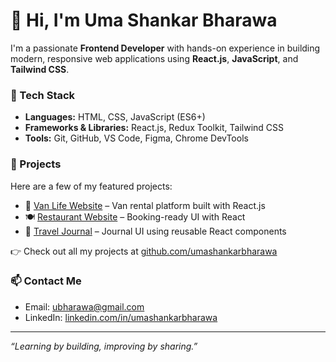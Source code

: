 # 👋 Hi, I'm Uma Shankar Bharawa

I'm a passionate **Frontend Developer** with hands-on experience in building modern, responsive web applications using **React.js**, **JavaScript**, and **Tailwind CSS**.

### 🔧 Tech Stack
- **Languages:** HTML, CSS, JavaScript (ES6+)
- **Frameworks & Libraries:** React.js, Redux Toolkit, Tailwind CSS
- **Tools:** Git, GitHub, VS Code, Figma, Chrome DevTools

### 🚀 Projects
Here are a few of my featured projects:
- 🚌 [Van Life Website](https://github.com/umashankarbharawa/VanLife_Website_Project) – Van rental platform built with React.js
- 🍽️ [Restaurant Website](https://github.com/umashankarbharawa/Restaurant-Website-Project) – Booking-ready UI with React
- 🧳 [Travel Journal](https://github.com/umashankarbharawa/Travel_Journal) – Journal UI using reusable React components

👉 Check out all my projects at [github.com/umashankarbharawa](https://github.com/umashankarbharawa)

### 📫 Contact Me
- Email: ubharawa@gmail.com
- LinkedIn: [linkedin.com/in/umashankarbharawa](https://linkedin.com/in/umashankarbharawa)

---
_“Learning by building, improving by sharing.”_
